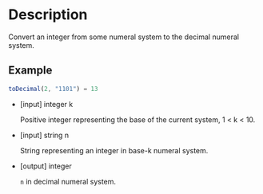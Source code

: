 # Description
Convert an integer from some numeral system to the decimal numeral system.

## Example

```javascript
toDecimal(2, "1101") = 13
```

- [input] integer k

  Positive integer representing the base of the current system, 1 < k < 10.

- [input] string n

  String representing an integer in base-k numeral system.

- [output] integer

  `n` in decimal numeral system.
